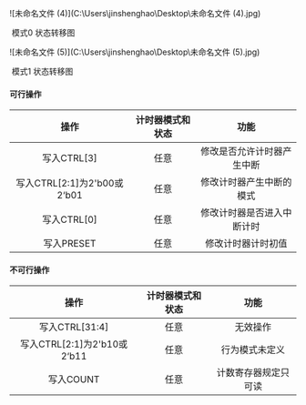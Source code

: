 ![未命名文件 (4)](C:\Users\jinshenghao\Desktop\未命名文件 (4).jpg)

​                                                                           模式0 状态转移图



![未命名文件 (5)](C:\Users\jinshenghao\Desktop\未命名文件 (5).jpg)

​                                                                      模式1 状态转移图



#### 可行操作

|            操作             | 计时器模式和状态 |            功能            |
| :-------------------------: | :--------------: | :------------------------: |
|         写入CTRL[3]         |       任意       | 修改是否允许计时器产生中断 |
| 写入CTRL[2:1]为2'b00或2‘b01 |       任意       |  修改计时器产生中断的模式  |
|         写入CTRL[0]         |       任意       | 修改计时器是否进入中断计时 |
|         写入PRESET          |       任意       |     修改计时器计时初值     |



#### 不可行操作

|            操作             | 计时器模式和状态 |         功能         |
| :-------------------------: | :--------------: | :------------------: |
|       写入CTRL[31:4]        |       任意       |       无效操作       |
| 写入CTRL[2:1]为2'b10或2‘b11 |       任意       |    行为模式未定义    |
|          写入COUNT          |       任意       | 计数寄存器规定只可读 |

